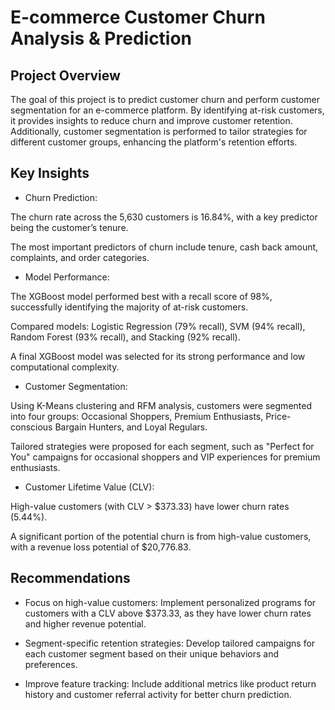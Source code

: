 # E-commerce Customer Churn Analysis & Prediction

## Project Overview
The goal of this project is to predict customer churn and perform customer segmentation for an e-commerce platform. By identifying at-risk customers, it provides insights to reduce churn and improve customer retention. Additionally, customer segmentation is performed to tailor strategies for different customer groups, enhancing the platform's retention efforts.

## Key Insights

- Churn Prediction:

The churn rate across the 5,630 customers is 16.84%, with a key predictor being the customer’s tenure.

The most important predictors of churn include tenure, cash back amount, complaints, and order categories.

- Model Performance:

The XGBoost model performed best with a recall score of 98%, successfully identifying the majority of at-risk customers.

Compared models: Logistic Regression (79% recall), SVM (94% recall), Random Forest (93% recall), and Stacking (92% recall).

A final XGBoost model was selected for its strong performance and low computational complexity.

- Customer Segmentation:

Using K-Means clustering and RFM analysis, customers were segmented into four groups: Occasional Shoppers, Premium Enthusiasts, Price-conscious Bargain Hunters, and Loyal Regulars.

Tailored strategies were proposed for each segment, such as "Perfect for You" campaigns for occasional shoppers and VIP experiences for premium enthusiasts.

- Customer Lifetime Value (CLV):

High-value customers (with CLV > $373.33) have lower churn rates (5.44%).

A significant portion of the potential churn is from high-value customers, with a revenue loss potential of $20,776.83.

## Recommendations
- Focus on high-value customers: Implement personalized programs for customers with a CLV above $373.33, as they have lower churn rates and higher revenue potential.

- Segment-specific retention strategies: Develop tailored campaigns for each customer segment based on their unique behaviors and preferences.

- Improve feature tracking: Include additional metrics like product return history and customer referral activity for better churn prediction.
